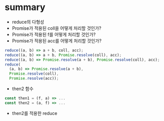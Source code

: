 # summary

- reduce의 다형성
- Promise가 적용된 coll을 어떻게 처리할 것인가?
- Promise가 적용된 f를 어떻게 처리할 것인가?
- Promise가 적용된 acc를 어떻게 처리할 것인가?

```js
reduce((a, b) => a + b, coll, acc);
reduce((a, b) => a + b, Promise.resolve(coll), acc);
reduce((a, b) => Promise.resolve(a + b), Promise.resolve(coll), acc);
reduce(
  (a, b) => Promise.resolve(a + b),
  Promise.resolve(coll),
  Promise.resolve(acc));
```

- then2 함수

```js
const then1 = (f, a) => ...
const then2 = (a, f) => ...
```

- then2를 적용한 reduce

